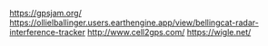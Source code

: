 https://gpsjam.org/
https://ollielballinger.users.earthengine.app/view/bellingcat-radar-interference-tracker
http://www.cell2gps.com/
https://wigle.net/